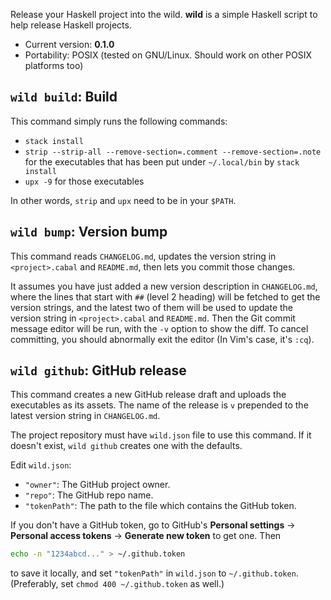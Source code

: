 Release your Haskell project into the wild. **wild** is a simple Haskell script to help release Haskell projects.

- Current version: **0.1.0**
- Portability: POSIX (tested on GNU/Linux. Should work on other POSIX platforms too)

## `wild build`: Build

This command simply runs the following commands:

- `stack install`
- `strip --strip-all --remove-section=.comment --remove-section=.note` for the executables that has been put under `~/.local/bin` by `stack install`
- `upx -9` for those executables

In other words, `strip` and `upx` need to be in your `$PATH`.

## `wild bump`: Version bump

This command reads `CHANGELOG.md`, updates the version string in `<project>.cabal` and `README.md`, then lets you commit those changes.

It assumes you have just added a new version description in `CHANGELOG.md`, where the lines that start with `##` (level 2 heading) will be fetched to get the version strings, and the latest two of them will be used to update the version string in `<project>.cabal` and `README.md`. Then the Git commit message editor will be run, with the `-v` option to show the diff. To cancel committing, you should abnormally exit the editor (In Vim's case, it's `:cq`).

## `wild github`: GitHub release

This command creates a new GitHub release draft and uploads the executables as its assets. The name of the release is `v` prepended to the latest version string in `CHANGELOG.md`.

The project repository must have `wild.json` file to use this command. If it doesn't exist, `wild github` creates one with the defaults.

Edit `wild.json`:

- `"owner"`: The GitHub project owner.
- `"repo"`: The GitHub repo name.
- `"tokenPath"`: The path to the file which contains the GitHub token.

If you don't have a GitHub token, go to GitHub's **Personal settings** → **Personal access tokens** → **Generate new token** to get one. Then

```sh
echo -n "1234abcd..." > ~/.github.token
```

to save it locally, and set `"tokenPath"` in `wild.json` to `~/.github.token`. (Preferably, set `chmod 400 ~/.github.token` as well.)
